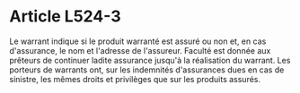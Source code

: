 # Article L524-3

Le warrant indique si le produit warranté est assuré ou non et, en cas d'assurance, le nom et l'adresse de l'assureur.   Faculté est donnée aux prêteurs de continuer ladite assurance jusqu'à la réalisation du warrant.   Les porteurs de warrants ont, sur les indemnités d'assurances dues en cas de sinistre, les mêmes droits et privilèges que sur les produits assurés.